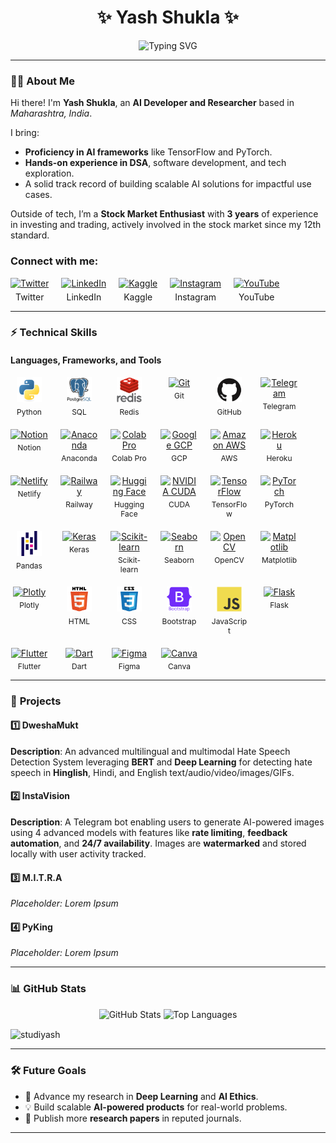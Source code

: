 <h1 align="center">✨ Yash Shukla ✨</h1>

<p align="center">
    <img src="https://readme-typing-svg.herokuapp.com?font=Fira+Code&size=24&duration=3000&pause=1000&color=00FFFF&center=true&width=600&lines=AI+Developer+and+Researcher;Creating+Solutions+for+a+Smarter+Tomorrow" alt="Typing SVG">
</p>

---

### 👨‍💻 **About Me**
Hi there! I'm **Yash Shukla**, an **AI Developer and Researcher** based in *Maharashtra, India*.   

I bring:
- **Proficiency in AI frameworks** like TensorFlow and PyTorch.
- **Hands-on experience in DSA**, software development, and tech exploration.
- A solid track record of building scalable AI solutions for impactful use cases.

Outside of tech, I’m a **Stock Market Enthusiast** with **3 years** of experience in investing and trading, actively involved in the stock market since my 12th standard.

<h3 align="left">Connect with me:</h3>
<div align="left" style="display: flex; gap: 20px; flex-wrap: wrap;">
    <div style="text-align: center;">
        <a href="https://twitter.com/studi4848" target="blank">
            <img src="https://raw.githubusercontent.com/rahuldkjain/github-profile-readme-generator/master/src/images/icons/Social/twitter.svg" alt="Twitter" height="40" width="40" />
        </a>
        <p style="margin: 5px 0 0; font-size: 14px;">Twitter</p>
    </div>
    <div style="text-align: center;">
        <a href="https://linkedin.com/in/yash-shukla-2024aiguy/" target="blank">
            <img src="https://raw.githubusercontent.com/rahuldkjain/github-profile-readme-generator/master/src/images/icons/Social/linked-in-alt.svg" alt="LinkedIn" height="40" width="40" />
        </a>
        <p style="margin: 5px 0 0; font-size: 14px;">LinkedIn</p>
    </div>
    <div style="text-align: center;">
        <a href="https://www.kaggle.com/studiyash" target="blank">
            <img src="https://raw.githubusercontent.com/rahuldkjain/github-profile-readme-generator/master/src/images/icons/Social/kaggle.svg" alt="Kaggle" height="40" width="40" />
        </a>
        <p style="margin: 5px 0 0; font-size: 14px;">Kaggle</p>
    </div>
    <div style="text-align: center;">
        <a href="https://www.instagram.com/studiyash/" target="blank">
            <img src="https://raw.githubusercontent.com/rahuldkjain/github-profile-readme-generator/master/src/images/icons/Social/instagram.svg" alt="Instagram" height="40" width="40" />
        </a>
        <p style="margin: 5px 0 0; font-size: 14px;">Instagram</p>
    </div>
    <div style="text-align: center;">
        <a href="https://www.youtube.com/@yashshukla3996" target="blank">
            <img src="https://raw.githubusercontent.com/rahuldkjain/github-profile-readme-generator/master/src/images/icons/Social/youtube.svg" alt="YouTube" height="40" width="40" />
        </a>
        <p style="margin: 5px 0 0; font-size: 14px;">YouTube</p>
    </div>
</div>


---

<h3 align="left">⚡ Technical Skills</h3>
<h4 align="left">Languages, Frameworks, and Tools</h4>
<div style="display: flex; flex-wrap: wrap; gap: 20px; justify-content: flex-start;">
    <!-- Python -->
    <div style="text-align: center; width: 60px;">
        <a href="https://www.python.org" target="_blank" rel="noreferrer">
            <img src="https://raw.githubusercontent.com/devicons/devicon/master/icons/python/python-original.svg" alt="Python" width="40" height="40" />
        </a>
        <p style="margin: 5px 0 0; font-size: 12px;">Python</p>
    </div>
    <!-- SQL -->
    <div style="text-align: center; width: 60px;">
        <a href="https://www.postgresql.org" target="_blank" rel="noreferrer">
            <img src="https://raw.githubusercontent.com/devicons/devicon/master/icons/postgresql/postgresql-original-wordmark.svg" alt="SQL" width="40" height="40" />
        </a>
        <p style="margin: 5px 0 0; font-size: 12px;">SQL</p>
    </div>
    <!-- Redis -->
    <div style="text-align: center; width: 60px;">
        <a href="https://redis.io" target="_blank" rel="noreferrer">
            <img src="https://raw.githubusercontent.com/devicons/devicon/master/icons/redis/redis-original-wordmark.svg" alt="Redis" width="40" height="40" />
        </a>
        <p style="margin: 5px 0 0; font-size: 12px;">Redis</p>
    </div>
    <!-- Git -->
    <div style="text-align: center; width: 60px;">
        <a href="https://git-scm.com/" target="_blank" rel="noreferrer">
            <img src="https://www.vectorlogo.zone/logos/git-scm/git-scm-icon.svg" alt="Git" width="40" height="40" />
        </a>
        <p style="margin: 5px 0 0; font-size: 12px;">Git</p>
    </div>
    <!-- GitHub -->
    <div style="text-align: center; width: 60px;">
        <a href="https://github.com" target="_blank" rel="noreferrer">
            <img src="https://raw.githubusercontent.com/devicons/devicon/master/icons/github/github-original.svg" alt="GitHub" width="40" height="40" />
        </a>
        <p style="margin: 5px 0 0; font-size: 12px;">GitHub</p>
    </div>
    <!-- GitHub -->
    <div style="text-align: center; width: 60px;">
        <a href="https://telegram.org/" target="_blank" rel="noreferrer">
            <img src="https://www.vectorlogo.zone/logos/telegram/telegram-icon.svg" alt="Telegram" width="40" height="40" />
        </a>
        <p style="margin: 5px 0 0; font-size: 12px;">Telegram</p>
    </div>
    <!-- Notion -->
    <div style="text-align: center; width: 60px;">
        <a href="https://www.notion.so" target="_blank" rel="noreferrer">
            <img src="https://upload.wikimedia.org/wikipedia/commons/4/45/Notion_app_logo.png" alt="Notion" width="40" height="40" />
        </a>
        <p style="margin: 5px 0 0; font-size: 12px;">Notion</p>
    </div>
    <!-- Anaconda -->
    <div style="text-align: center; width: 60px;">
        <a href="https://www.anaconda.com" target="_blank" rel="noreferrer">
            <img src="https://www.vectorlogo.zone/logos/anaconda/anaconda-icon.svg" alt="Anaconda" width="40" height="40" />
        </a>
        <p style="margin: 5px 0 0; font-size: 12px;">Anaconda</p>
    </div>
    <!-- Colab Pro -->
    <div style="text-align: center; width: 60px;">
        <a href="https://colab.research.google.com" target="_blank" rel="noreferrer">
            <img src="https://www.vectorlogo.zone/logos/google_colab/google_colab-icon.svg" alt="Colab Pro" width="40" height="40" />
        </a>
        <p style="margin: 5px 0 0; font-size: 12px;">Colab Pro</p>
    </div>
    <!-- Google GCP -->
    <div style="text-align: center; width: 60px;">
        <a href="https://cloud.google.com" target="_blank" rel="noreferrer">
            <img src="https://www.vectorlogo.zone/logos/google_cloud/google_cloud-icon.svg" alt="Google GCP" width="40" height="40" />
        </a>
        <p style="margin: 5px 0 0; font-size: 12px;">GCP</p>
    </div>
    <!-- Microsoft Azure -->
    <div style="text-align: center; width: 60px;">
        <a href="https://aws.amazon.com/" target="_blank" rel="noreferrer">
        <img src="https://www.vectorlogo.zone/logos/amazon_aws/amazon_aws-icon.svg" alt="Amazon AWS" width="40" height="40" />
        </a>
        <p style="margin: 5px 0 0; font-size: 12px;">AWS</p>
    </div>
    <!-- Heroku -->
    <div style="text-align: center; width: 60px;">
        <a href="https://www.heroku.com" target="_blank" rel="noreferrer">
            <img src="https://www.vectorlogo.zone/logos/heroku/heroku-icon.svg" alt="Heroku" width="40" height="40" />
        </a>
        <p style="margin: 5px 0 0; font-size: 12px;">Heroku</p>
    </div>
    <!-- Netlify -->
    <div style="text-align: center; width: 60px;">
        <a href="https://www.netlify.com" target="_blank" rel="noreferrer">
            <img src="https://www.vectorlogo.zone/logos/netlify/netlify-icon.svg" alt="Netlify" width="40" height="40" />
        </a>
        <p style="margin: 5px 0 0; font-size: 12px;">Netlify</p>
    </div>
    <!-- Railway.app -->
    <div style="text-align: center; width: 60px;">
        <a href="https://railway.app" target="_blank" rel="noreferrer">
            <img src="https://railway.app/brand/logo-light.png" alt="Railway" width="40" height="40" />
        </a>
        <p style="margin: 5px 0 0; font-size: 12px;">Railway</p>
    </div>
    <!-- Hugging Face -->
    <div style="text-align: center; width: 60px;">
        <a href="https://huggingface.co" target="_blank" rel="noreferrer">
            <img src="https://huggingface.co/front/assets/huggingface_logo.svg" alt="Hugging Face" width="40" height="40" />
        </a>
        <p style="margin: 5px 0 0; font-size: 12px;">Hugging Face</p>
    </div>
    <!-- NVIDIA CUDA -->
    <div style="text-align: center; width: 60px;">
        <a href="https://developer.nvidia.com/cuda-zone" target="_blank" rel="noreferrer">
            <img src="https://www.vectorlogo.zone/logos/nvidia/nvidia-icon.svg" alt="NVIDIA CUDA" width="40" height="40" />
        </a>
        <p style="margin: 5px 0 0; font-size: 12px;">CUDA</p>
    </div>
    <!-- TensorFlow -->
    <div style="text-align: center; width: 60px;">
        <a href="https://www.tensorflow.org" target="_blank" rel="noreferrer">
            <img src="https://www.vectorlogo.zone/logos/tensorflow/tensorflow-icon.svg" alt="TensorFlow" width="40" height="40" />
        </a>
        <p style="margin: 5px 0 0; font-size: 12px;">TensorFlow</p>
    </div>
    <!-- PyTorch -->
    <div style="text-align: center; width: 60px;">
        <a href="https://pytorch.org" target="_blank" rel="noreferrer">
            <img src="https://www.vectorlogo.zone/logos/pytorch/pytorch-icon.svg" alt="PyTorch" width="40" height="40" />
        </a>
        <p style="margin: 5px 0 0; font-size: 12px;">PyTorch</p>
    </div>
    <!-- Pandas -->
    <div style="text-align: center; width: 60px;">
        <a href="https://pandas.pydata.org" target="_blank" rel="noreferrer">
            <img src="https://raw.githubusercontent.com/devicons/devicon/master/icons/pandas/pandas-original.svg" alt="Pandas" width="40" height="40" />
        </a>
        <p style="margin: 5px 0 0; font-size: 12px;">Pandas</p>
    </div>
    <!-- Keras -->
    <div style="text-align: center; width: 60px;">
        <a href="https://keras.io" target="_blank" rel="noreferrer">
            <img src="https://www.vectorlogo.zone/logos/kerasio/kerasio-icon.svg" alt="Keras" width="40" height="40" />
        </a>
        <p style="margin: 5px 0 0; font-size: 12px;">Keras</p>
    </div>
    <!-- Scikit-learn -->
    <div style="text-align: center; width: 60px;">
        <a href="https://scikit-learn.org" target="_blank" rel="noreferrer">
            <img src="https://upload.wikimedia.org/wikipedia/commons/0/05/Scikit_learn_logo_small.svg" alt="Scikit-learn" width="40" height="40" />
        </a>
        <p style="margin: 5px 0 0; font-size: 12px;">Scikit-learn</p>
    </div>
    <!-- Seaborn -->
    <div style="text-align: center; width: 60px;">
        <a href="https://seaborn.pydata.org" target="_blank" rel="noreferrer">
            <img src="https://seaborn.pydata.org/_images/logo-mark-lightbg.svg" alt="Seaborn" width="40" height="40" />
        </a>
        <p style="margin: 5px 0 0; font-size: 12px;">Seaborn</p>
    </div>
    <!-- OpenCV -->
    <div style="text-align: center; width: 60px;">
        <a href="https://opencv.org" target="_blank" rel="noreferrer">
            <img src="https://www.vectorlogo.zone/logos/opencv/opencv-icon.svg" alt="OpenCV" width="40" height="40" />
        </a>
        <p style="margin: 5px 0 0; font-size: 12px;">OpenCV</p>
    </div>
    <!-- Matplotlib -->
    <div style="text-align: center; width: 60px;">
        <a href="https://matplotlib.org" target="_blank" rel="noreferrer">
            <img src="https://upload.wikimedia.org/wikipedia/commons/8/84/Matplotlib_icon.svg" alt="Matplotlib" width="40" height="40" />
        </a>
        <p style="margin: 5px 0 0; font-size: 12px;">Matplotlib</p>
    </div>
    <!-- Plotly -->
    <div style="text-align: center; width: 60px;">
        <a href="https://plotly.com" target="_blank" rel="noreferrer">
            <img src="https://images.plot.ly/logo/new-branding/plotly-logomark.png" alt="Plotly" width="40" height="40" />
        </a>
        <p style="margin: 5px 0 0; font-size: 12px;">Plotly</p>
    </div>
    <!-- HTML -->
    <div style="text-align: center; width: 60px;">
        <a href="https://www.w3.org/html/" target="_blank" rel="noreferrer">
            <img src="https://raw.githubusercontent.com/devicons/devicon/master/icons/html5/html5-original-wordmark.svg" alt="HTML" width="40" height="40" />
        </a>
        <p style="margin: 5px 0 0; font-size: 12px;">HTML</p>
    </div>
    <!-- CSS -->
    <div style="text-align: center; width: 60px;">
        <a href="https://www.w3schools.com/css/" target="_blank" rel="noreferrer">
            <img src="https://raw.githubusercontent.com/devicons/devicon/master/icons/css3/css3-original-wordmark.svg" alt="CSS" width="40" height="40" />
        </a>
        <p style="margin: 5px 0 0; font-size: 12px;">CSS</p>
    </div>
    <!-- Bootstrap -->
    <div style="text-align: center; width: 60px;">
        <a href="https://getbootstrap.com" target="_blank" rel="noreferrer">
            <img src="https://raw.githubusercontent.com/devicons/devicon/master/icons/bootstrap/bootstrap-plain-wordmark.svg" alt="Bootstrap" width="40" height="40" />
        </a>
        <p style="margin: 5px 0 0; font-size: 12px;">Bootstrap</p>
    </div>
    <!-- JavaScript -->
    <div style="text-align: center; width: 60px;">
        <a href="https://developer.mozilla.org/en-US/docs/Web/JavaScript" target="_blank" rel="noreferrer">
            <img src="https://raw.githubusercontent.com/devicons/devicon/master/icons/javascript/javascript-original.svg" alt="JavaScript" width="40" height="40" />
        </a>
        <p style="margin: 5px 0 0; font-size: 12px;">JavaScript</p>
    </div>
    <!-- Flask -->
    <div style="text-align: center; width: 60px;">
        <a href="https://flask.palletsprojects.com/" target="_blank" rel="noreferrer">
            <img src="https://www.vectorlogo.zone/logos/pocoo_flask/pocoo_flask-icon.svg" alt="Flask" width="40" height="40" />
        </a>
        <p style="margin: 5px 0 0; font-size: 12px;">Flask</p>
    </div>
    <!-- Flutter -->
    <div style="text-align: center; width: 60px;">
        <a href="https://flutter.dev" target="_blank" rel="noreferrer">
            <img src="https://www.vectorlogo.zone/logos/flutterio/flutterio-icon.svg" alt="Flutter" width="40" height="40" />
        </a>
        <p style="margin: 5px 0 0; font-size: 12px;">Flutter</p>
    </div>
    <!-- Dart -->
    <div style="text-align: center; width: 60px;">
        <a href="https://dart.dev" target="_blank" rel="noreferrer">
            <img src="https://www.vectorlogo.zone/logos/dartlang/dartlang-icon.svg" alt="Dart" width="40" height="40" />
        </a>
        <p style="margin: 5px 0 0; font-size: 12px;">Dart</p>
    </div>
    <!-- Figma -->
    <div style="text-align: center; width: 60px;">
        <a href="https://www.figma.com" target="_blank" rel="noreferrer">
            <img src="https://www.vectorlogo.zone/logos/figma/figma-icon.svg" alt="Figma" width="40" height="40" />
        </a>
        <p style="margin: 5px 0 0; font-size: 12px;">Figma</p>
    </div>
    <!-- Canva -->
    <div style="text-align: center; width: 60px;">
        <a href="https://www.canva.com" target="_blank" rel="noreferrer">
            <img src="https://www.vectorlogo.zone/logos/canva/canva-icon.svg" alt="Canva" width="40" height="40" />
        </a>
        <p style="margin: 5px 0 0; font-size: 12px;">Canva</p>
    </div>
</div>


---

### 🚀 **Projects**
#### 1️⃣ **DweshaMukt**
**Description**: An advanced multilingual and multimodal Hate Speech Detection System leveraging **BERT** and **Deep Learning** for detecting hate speech in **Hinglish**, Hindi, and English text/audio/video/images/GIFs.

#### 2️⃣ **InstaVision**
**Description**: A Telegram bot enabling users to generate AI-powered images using 4 advanced models with features like **rate limiting**, **feedback automation**, and **24/7 availability**. Images are **watermarked** and stored locally with user activity tracked.

#### 3️⃣ **M.I.T.R.A**
*Placeholder: Lorem Ipsum*

#### 4️⃣ **PyKing**
*Placeholder: Lorem Ipsum*

---

### 📊 **GitHub Stats**
<p align="center">
    <img src="https://github-readme-stats-seven-alpha-13.vercel.app/api?username=StudiYash&show_icons=true&theme=radical&cache_seconds=86400" alt="GitHub Stats">
    <img src="https://github-readme-stats-seven-alpha-13.vercel.app/api/top-langs/?username=StudiYash&layout=compact&theme=radical&cache_seconds=86400" alt="Top Languages">

<p><img align="center" src="https://github-readme-streak-stats.herokuapp.com/?user=studiyash&theme=radical&token=YOUR_PERSONAL_ACCESS_TOKEN" alt="studiyash" /></p>
</p>

---

### 🛠️ **Future Goals**
- 🌟 Advance my research in **Deep Learning** and **AI Ethics**.
- 💡 Build scalable **AI-powered products** for real-world problems.
- 📜 Publish more **research papers** in reputed journals.

---
